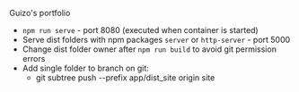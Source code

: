 Guizo's portfolio

* `npm run serve` - port 8080 (executed when container is started)
* Serve dist folders with npm packages `server` or `http-server` - port 5000
* Change dist folder owner after `npm run build` to avoid git permission errors
* Add single folder to branch on git:
    * git subtree push --prefix app/dist_site origin site
